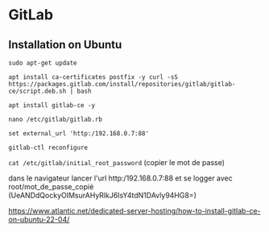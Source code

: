 # GitLab

## Installation on Ubuntu

`sudo apt-get update`

`apt install ca-certificates postfix -y
curl -sS https://packages.gitlab.com/install/repositories/gitlab/gitlab-ce/script.deb.sh | bash`

`apt install gitlab-ce -y`

`nano /etc/gitlab/gitlab.rb`

`set external_url 'http:/192.168.0.7:88'`

`gitlab-ctl reconfigure`

`cat /etc/gitlab/initial_root_password` (copier le mot de passe)

dans le navigateur lancer l'url http:/192.168.0.7:88
et se logger avec root/mot_de_passe_copié (UeANDdQockyOIMsurAHyRlkJ6IsY4tdN1DAvly94HG8=)

https://www.atlantic.net/dedicated-server-hosting/how-to-install-gitlab-ce-on-ubuntu-22-04/